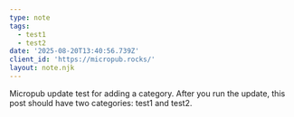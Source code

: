 ```yaml
---
type: note
tags:
  - test1
  - test2
date: '2025-08-20T13:40:56.739Z'
client_id: 'https://micropub.rocks/'
layout: note.njk
---
```

Micropub update test for adding a category. After you run the update, this post should have two categories: test1 and test2.
